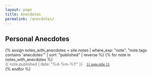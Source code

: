 ```yaml
---
layout: page
title: Anecdotes
permalink: /anecdotes/
---
```

## Personal Anecdotes

<div class="essays-list" style="font-size: 0.9em;">
{% assign notes_with_anecdotes = site.notes | where_exp: "note", "note.tags contains 'anecdotes'" | sort: "published" | reverse %}
{% for note in notes_with_anecdotes %}
  <article class="essay-item">
    <div style="display: flex; align-items: baseline; gap: 1em;">
      <time style="color: #666; white-space: nowrap;" datetime="{{ note.published | date_to_xmlschema }}">{{ note.published | date: "%d-%m-%Y" }}</time>
      <a class="internal-link" href="{{ site.baseurl }}{{ note.url }}" style="font-family: 'Futura', serif;">{{ note.title }}</a>
    </div>
  </article>
{% endfor %}
</div> 